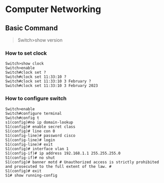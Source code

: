 # Computer Networking 
## Basic Command

>Switch>show version



### How to set clock
```
Switch>show clock
Switch>enable
Switch#clock set ?
Switch#clock set 11:33:10 ?
Switch#clock set 11:33:10 3 February ?
Switch#clock set 11:33:10 3 February 2023 
```

### How to configure switch
```
Switch>enable
Switch#configure terminal
Switch#config t
s1(config)#no ip domain-lookup
S1(config)# enable secret class
S1(config)# line con 0
S1(config-line)# password cisco
S1(config-line)# login
S1(config-line)# exit
S1(config)# interface vlan 1
S1(config-if)# ip address 192.168.1.1 255.255.255.0
S1(config-if)# no shut
S1(config)# banner motd # Unauthorized access is strictly prohibited and prosecuted to the full extent of the law. #
S1(config)# exit
S1# show running-config
```

